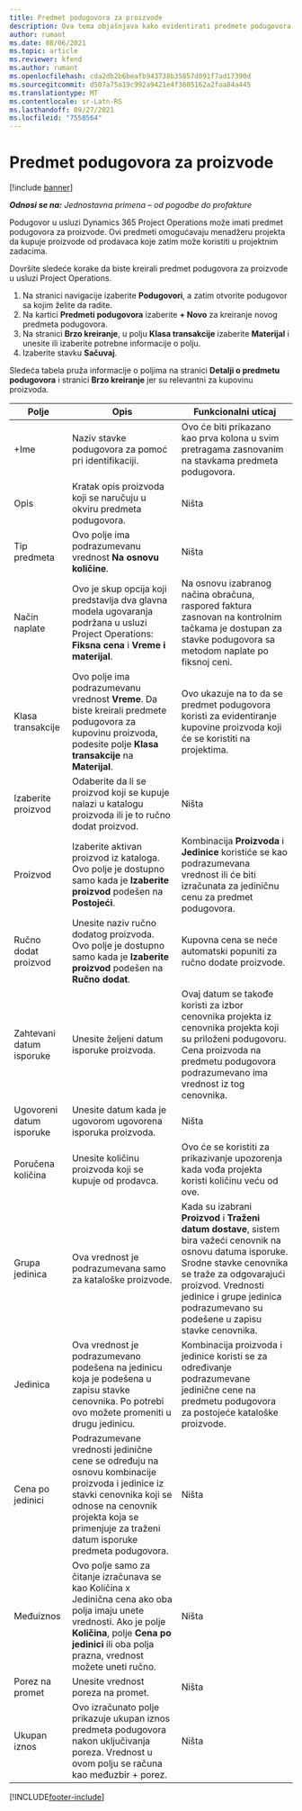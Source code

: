 ```yaml
---
title: Predmet podugovora za proizvode
description: Ova tema objašnjava kako evidentirati predmete podugovora za proizvode i koristiti različita polja za beleženje kupovine proizvoda od prodavaca.
author: rumant
ms.date: 08/06/2021
ms.topic: article
ms.reviewer: kfend
ms.author: rumant
ms.openlocfilehash: cda2db2b6beafb943738b35857d091f7ad17390d
ms.sourcegitcommit: d507a75a19c992a9421e4f3605162a2faa84a445
ms.translationtype: MT
ms.contentlocale: sr-Latn-RS
ms.lasthandoff: 09/27/2021
ms.locfileid: "7558564"
---
```

# <a name="subcontract-lines-for-products"></a>Predmet podugovora za proizvode

[!include [banner](../../includes/dataverse-preview.md)]

_**Odnosi se na:** Jednostavna primena – od pogodbe do profakture_

Podugovor u usluzi Dynamics 365 Project Operations može imati predmet podugovora za proizvode. Ovi predmeti omogućavaju menadžeru projekta da kupuje proizvode od prodavaca koje zatim može koristiti u projektnim zadacima.

Dovršite sledeće korake da biste kreirali predmet podugovora za proizvode u usluzi Project Operations.

1. Na stranici navigacije izaberite **Podugovori**, a zatim otvorite podugovor sa kojim želite da radite. 
2. Na kartici **Predmeti podugovora** izaberite **+ Novo** za kreiranje novog predmeta podugovora.
3. Na stranici **Brzo kreiranje**, u polju **Klasa transakcije** izaberite **Materijal** i unesite ili izaberite potrebne informacije o polju. 
4. Izaberite stavku **Sačuvaj**.

Sledeća tabela pruža informacije o poljima na stranici **Detalji o predmetu podugovora** i stranici **Brzo kreiranje** jer su relevantni za kupovinu proizvoda.

| Polje | Opis | Funkcionalni uticaj|
| ----- | ----------- | ----------- |
| +Ime | Naziv stavke podugovora za pomoć pri identifikaciji. |Ovo će biti prikazano kao prva kolona u svim pretragama zasnovanim na stavkama predmeta podugovora.
| Opis | Kratak opis proizvoda koji se naručuju u okviru predmeta podugovora. | Ništa |
| Tip predmeta | Ovo polje ima podrazumevanu vrednost **Na osnovu količine**. |Ništa |
| Način naplate | Ovo je skup opcija koji predstavlja dva glavna modela ugovaranja podržana u usluzi Project Operations: **Fiksna cena** i **Vreme i materijal**. | Na osnovu izabranog načina obračuna, raspored faktura zasnovan na kontrolnim tačkama je dostupan za stavke podugovora sa metodom naplate po fiksnoj ceni. |
| Klasa transakcije |Ovo polje ima podrazumevanu vrednost **Vreme**. Da biste kreirali predmete podugovora za kupovinu proizvoda, podesite polje **Klasa transakcije** na **Materijal**.  | Ovo ukazuje na to da se predmet podugovora koristi za evidentiranje kupovine proizvoda koji će se koristiti na projektima. |
| Izaberite proizvod | Odaberite da li se proizvod koji se kupuje nalazi u katalogu proizvoda ili je to ručno dodat proizvod. |Ništa |
| Proizvod | Izaberite aktivan proizvod iz kataloga. Ovo polje je dostupno samo kada je **Izaberite proizvod** podešen na **Postojeći**. |Kombinacija **Proizvoda** i **Jedinice** koristiće se kao podrazumevana vrednost ili će biti izračunata za jediničnu cenu za predmet podugovora.
| Ručno dodat proizvod | Unesite naziv ručno dodatog proizvoda. Ovo polje je dostupno samo kada je **Izaberite proizvod** podešen na **Ručno dodat**.  |Kupovna cena se neće automatski popuniti za ručno dodate proizvode.|
| Zahtevani datum isporuke | Unesite željeni datum isporuke proizvoda.| Ovaj datum se takođe koristi za izbor cenovnika projekta iz cenovnika projekta koji su priloženi podugovoru. Cena proizvoda na predmetu podugovora podrazumevano ima vrednost iz tog cenovnika. |
| Ugovoreni datum isporuke | Unesite datum kada je ugovorom ugovorena isporuka proizvoda.  |Ništa|
| Poručena količina | Unesite količinu proizvoda koji se kupuje od prodavca.| Ovo će se koristiti za prikazivanje upozorenja kada vođa projekta koristi količinu veću od ove.|
| Grupa jedinica | Ova vrednost je podrazumevana samo za kataloške proizvode. |Kada su izabrani **Proizvod** i **Traženi datum dostave**, sistem bira važeći cenovnik na osnovu datuma isporuke. Srodne stavke cenovnika se traže za odgovarajući proizvod. Vrednosti jedinice i grupe jedinica podrazumevano su podešene u zapisu stavke cenovnika. |
| Jedinica | Ova vrednost je podrazumevano podešena na jedinicu koja je podešena u zapisu stavke cenovnika. Po potrebi ovo možete promeniti u drugu jedinicu.| Kombinacija proizvoda i jedinice koristi se za određivanje podrazumevane jedinične cene na predmetu podugovora za postojeće kataloške proizvode. |
| Cena po jedinici | Podrazumevane vrednosti jedinične cene se određuju na osnovu kombinacije proizvoda i jedinice iz stavki cenovnika koji se odnose na cenovnik projekta koja se primenjuje za traženi datum isporuke predmeta podugovora.  |Ništa |
| Međuiznos | Ovo polje samo za čitanje izračunava se kao Količina x Jedinična cena ako oba polja imaju unete vrednosti. Ako je polje **Količina**, polje **Cena po jedinici** ili oba polja prazna, vrednost možete uneti ručno.  |Ništa |
| Porez na promet | Unesite vrednost poreza na promet. |Ništa |
| Ukupan iznos | Ovo izračunato polje prikazuje ukupan iznos predmeta podugovora nakon uključivanja poreza. Vrednost u ovom polju se računa kao međuzbir + porez. |Ništa |


[!INCLUDE[footer-include](../../includes/footer-banner.md)]
